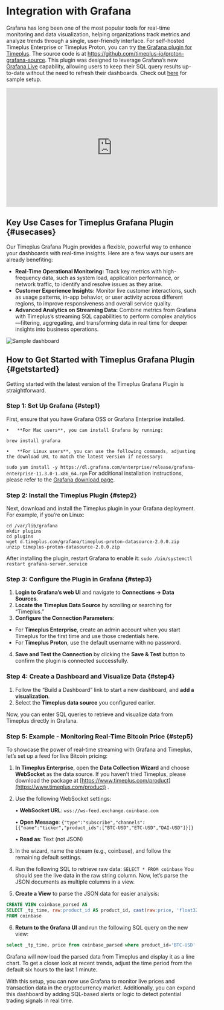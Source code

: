 # Integration with Grafana

Grafana has long been one of the most popular tools for real-time monitoring and data visualization, helping organizations track metrics and analyze trends through a single, user-friendly interface. For self-hosted Timeplus Enterprise or Timeplus Proton, you can try [the Grafana plugin for Timeplus](https://grafana.com/grafana/plugins/timeplus-proton-datasource/). The source code is at https://github.com/timeplus-io/proton-grafana-source. This plugin was designed to leverage Grafana’s new [Grafana Live](https://grafana.com/docs/grafana/latest/setup-grafana/set-up-grafana-live/) capability, allowing users to keep their SQL query results up-to-date without the need to refresh their dashboards. Check out [here](https://github.com/timeplus-io/proton/tree/develop/examples/grafana) for sample setup.

<iframe width="560" height="315" src="https://www.youtube.com/embed/cBRl1k9qWZc?si=TzVpULg-B0b0T5GE" title="YouTube video player" frameborder="0" allow="accelerometer; autoplay; clipboard-write; encrypted-media; gyroscope; picture-in-picture; web-share" allowfullscreen></iframe>

## Key Use Cases for Timeplus Grafana Plugin {#usecases}
Our Timeplus Grafana Plugin provides a flexible, powerful way to enhance your dashboards with real-time insights. Here are a few ways our users are already benefiting:
* **Real-Time Operational Monitoring:** Track key metrics with high-frequency data, such as system load, application performance, or network traffic, to identify and resolve issues as they arise.
* **Customer Experience Insights:** Monitor live customer interactions, such as usage patterns, in-app behavior, or user activity across different regions, to improve responsiveness and overall service quality.
* **Advanced Analytics on Streaming Data:** Combine metrics from Grafana with Timeplus’s streaming SQL capabilities to perform complex analytics—filtering, aggregating, and transforming data in real time for deeper insights into business operations.

![Sample dashboard](/img/BitcoinDashboard.gif)

## How to Get Started with Timeplus Grafana Plugin {#getstarted}

Getting started with the latest version of the Timeplus Grafana Plugin is straightforward.

### Step 1: Set Up Grafana {#step1}

First, ensure that you have Grafana OSS or Grafana Enterprise installed.

	•	**For Mac users**, you can install Grafana by running:
`brew install grafana`

	•	**For Linux users**, you can use the following commands, adjusting the download URL to match the latest version if necessary:
`sudo yum install -y https://dl.grafana.com/enterprise/release/grafana-enterprise-11.3.0-1.x86_64.rpm`
For additional installation instructions, please refer to the [Grafana download page](https://grafana.com/grafana/download).

### Step 2: Install the Timeplus Plugin {#step2}

Next, download and install the Timeplus plugin in your Grafana deployment. For example, if you’re on Linux:

```shell
cd /var/lib/grafana
mkdir plugins
cd plugins
wget d.timeplus.com/grafana/timeplus-proton-datasource-2.0.0.zip
unzip timeplus-proton-datasource-2.0.0.zip
```

After installing the plugin, restart Grafana to enable it:
`sudo /bin/systemctl restart grafana-server.service`

### Step 3: Configure the Plugin in Grafana {#step3}

1.	**Login to Grafana’s web UI** and navigate to **Connections \-\> Data Sources**.
2.	**Locate the Timeplus Data Source** by scrolling or searching for “Timeplus.”
3.	**Configure the Connection Parameters**:
* For **Timeplus Enterprise**, create an admin account when you start Timeplus for the first time and use those credentials here.
* For **Timeplus Proton**, use the default username with no password.
4.	**Save and Test the Connection** by clicking the **Save & Test** button to confirm the plugin is connected successfully.

### Step 4: Create a Dashboard and Visualize Data {#step4}
1.	Follow the “Build a Dashboard” link to start a new dashboard, and **add a visualization**.
2.	Select the **Timeplus data source** you configured earlier.

Now, you can enter SQL queries to retrieve and visualize data from Timeplus directly in Grafana.

### Step 5: Example \- Monitoring Real-Time Bitcoin Price {#step5}

To showcase the power of real-time streaming with Grafana and Timeplus, let’s set up a feed for live Bitcoin pricing:

1.	**In Timeplus Enterprise**, open the **Data Collection Wizard** and choose **WebSocket** as the data source. If you haven’t tried Timeplus, please download the package at [https://www.timeplus.com/product](https://www.timeplus.com/product) .
2.	Use the following WebSocket settings:

	•	**WebSocket URL**: `wss://ws-feed.exchange.coinbase.com`

	•	**Open Message**: `{"type":"subscribe","channels":[{"name":"ticker","product_ids":["BTC-USD","ETC-USD","DAI-USD"]}]}`

	•	**Read as**: Text (not JSON)
3.	In the wizard, name the stream (e.g., coinbase), and follow the remaining default settings.
4.	Run the following SQL to retrieve raw data:
`SELECT * FROM coinbase`
You should see the live data in the raw string column. Now, let’s parse the JSON documents as multiple columns in a view.
5.	**Create a View** to parse the JSON data for easier analysis:
```sql
CREATE VIEW coinbase_parsed AS
SELECT _tp_time, raw:product_id AS product_id, cast(raw:price, 'float32') AS price, cast(raw:volume_24h, 'float64') AS volume_24h
FROM coinbase
```
6.	**Return to the Grafana UI** and run the following SQL query on the new view:
```sql
select _tp_time, price from coinbase_parsed where product_id='BTC-USD'
```

Grafana will now load the parsed data from Timeplus and display it as a line chart. To get a closer look at recent trends, adjust the time period from the default six hours to the last 1 minute.

With this setup, you can now use Grafana to monitor live prices and transaction data in the cryptocurrency market. Additionally, you can expand this dashboard by adding SQL-based alerts or logic to detect potential trading signals in real time.
